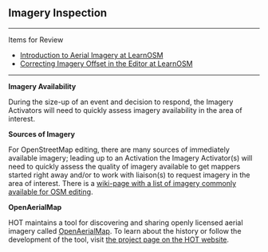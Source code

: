 ## Imagery Inspection


---


Items for Review
* [Introduction to Aerial Imagery at LearnOSM](http://learnosm.org/en/josm/aerial-imagery/)
* [Correcting Imagery Offset in the Editor at LearnOSM](http://learnosm.org/en/josm/correcting-imagery-offset/)


---

**Imagery Availability**

During the size-up of an event and decision to respond, the Imagery Activators will need to quickly assess imagery availability in the area of interest.

**Sources of Imagery**

For OpenStreetMap editing, there are many sources of immediately available imagery; leading up to an Activation the Imagery Activator(s) will need to quickly assess the quality of imagery available to get mappers started right away and/or to work with liaison(s) to request imagery in the area of interest. There is a [wiki-page with a list of imagery commonly available for OSM editing](http://wiki.openstreetmap.org/wiki/Aerial_imagery).

**OpenAerialMap**

HOT maintains a tool for discovering and sharing openly licensed aerial imagery called [OpenAerialMap](http://openaerialmap.org/). To learn about the history or follow the development of the tool, visit [the project page on the HOT website](http://hotosm.org/projects/openaerialmap).

